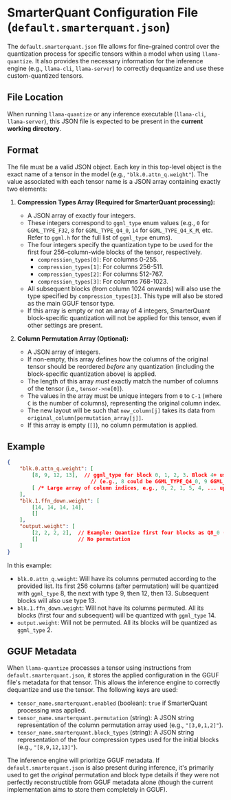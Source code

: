 # SmarterQuant Configuration File (`default.smarterquant.json`)

The `default.smarterquant.json` file allows for fine-grained control over the quantization process for specific tensors within a model when using `llama-quantize`. It also provides the necessary information for the inference engine (e.g., `llama-cli`, `llama-server`) to correctly dequantize and use these custom-quantized tensors.

## File Location

When running `llama-quantize` or any inference executable (`llama-cli`, `llama-server`), this JSON file is expected to be present in the **current working directory**.

## Format

The file must be a valid JSON object. Each key in this top-level object is the exact name of a tensor in the model (e.g., `"blk.0.attn_q.weight"`). The value associated with each tensor name is a JSON array containing exactly two elements:

1.  **Compression Types Array (Required for SmarterQuant processing):**
    *   A JSON array of exactly four integers.
    *   These integers correspond to `ggml_type` enum values (e.g., `0` for `GGML_TYPE_F32`, `8` for `GGML_TYPE_Q4_0`, `14` for `GGML_TYPE_Q4_K_M`, etc. Refer to `ggml.h` for the full list of `ggml_type` enums).
    *   The four integers specify the quantization type to be used for the first four 256-column-wide blocks of the tensor, respectively.
        *   `compression_types[0]`: For columns 0-255.
        *   `compression_types[1]`: For columns 256-511.
        *   `compression_types[2]`: For columns 512-767.
        *   `compression_types[3]`: For columns 768-1023.
    *   All subsequent blocks (from column 1024 onwards) will also use the type specified by `compression_types[3]`. This type will also be stored as the main GGUF tensor type.
    *   If this array is empty or not an array of 4 integers, SmarterQuant block-specific quantization will not be applied for this tensor, even if other settings are present.

2.  **Column Permutation Array (Optional):**
    *   A JSON array of integers.
    *   If non-empty, this array defines how the columns of the original tensor should be reordered *before* any quantization (including the block-specific quantization above) is applied.
    *   The length of this array *must* exactly match the number of columns of the tensor (i.e., `tensor->ne[0]`).
    *   The values in the array must be unique integers from `0` to `C-1` (where `C` is the number of columns), representing the original column index.
    *   The new layout will be such that `new_column[j]` takes its data from `original_column[permutation_array[j]]`.
    *   If this array is empty (`[]`), no column permutation is applied.

## Example

```json
{
    "blk.0.attn_q.weight": [
        [8, 9, 12, 13],  // ggml_type for block 0, 1, 2, 3. Block 4+ uses type 13.
                           // (e.g., 8 could be GGML_TYPE_Q4_0, 9 GGML_TYPE_Q4_1, etc.)
        [ /* Large array of column indices, e.g., 0, 2, 1, 5, 4, ... up to tensor_ne0-1 */ ]
    ],
    "blk.1.ffn_down.weight": [
        [14, 14, 14, 14],
        []
    ],
    "output.weight": [
        [2, 2, 2, 2],  // Example: Quantize first four blocks as Q8_0 (assuming 2 maps to Q8_0 in ggml.h)
        []             // No permutation
    ]
}
```

In this example:
-   `blk.0.attn_q.weight`: Will have its columns permuted according to the provided list. Its first 256 columns (after permutation) will be quantized with `ggml_type` 8, the next with type 9, then 12, then 13. Subsequent blocks will also use type 13.
-   `blk.1.ffn_down.weight`: Will not have its columns permuted. All its blocks (first four and subsequent) will be quantized with `ggml_type` 14.
-   `output.weight`: Will not be permuted. All its blocks will be quantized as `ggml_type` 2.

## GGUF Metadata

When `llama-quantize` processes a tensor using instructions from `default.smarterquant.json`, it stores the applied configuration in the GGUF file's metadata for that tensor. This allows the inference engine to correctly dequantize and use the tensor. The following keys are used:

-   `tensor_name.smarterquant.enabled` (boolean): `true` if SmarterQuant processing was applied.
-   `tensor_name.smarterquant.permutation` (string): A JSON string representation of the column permutation array used (e.g., `"[3,0,1,2]"`).
-   `tensor_name.smarterquant.block_types` (string): A JSON string representation of the four compression types used for the initial blocks (e.g., `"[8,9,12,13]"`).

The inference engine will prioritize GGUF metadata. If `default.smarterquant.json` is also present during inference, it's primarily used to get the *original* permutation and block type details if they were not perfectly reconstructible from GGUF metadata alone (though the current implementation aims to store them completely in GGUF).
```
